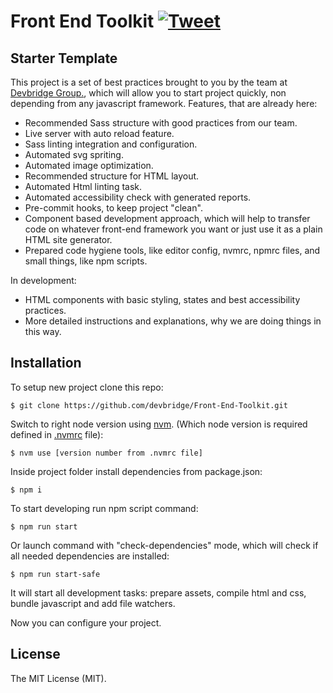 # Front End Toolkit [![Tweet](https://img.shields.io/twitter/url/http/shields.io.svg?style=social)](https://twitter.com/intent/tweet?text=Front-end%20boilerplate%20with%20lots%20of%20automation%20&url=https://www.devbridge.com/articles/the-power-of-our-new-front-end-toolkit/&via=devbridge&hashtags=front-end,html,sass,automated,accessibility,webdev,css)

## Starter Template ##
This project is a set of best practices brought to you by the team at [Devbridge Group.](https://www.devbridge.com/articles/the-power-of-our-new-front-end-toolkit/), which will allow you to start project quickly, non depending from any javascript framework.
Features, that are already here:
*  Recommended Sass structure with good practices from our team.
*  Live server with auto reload feature.
*  Sass linting integration and configuration. 
*  Automated svg spriting.
*  Automated image optimization.
*  Recommended structure for HTML layout.
*  Automated Html linting task.
*  Automated accessibility check with generated reports.
*  Pre-commit hooks, to keep project "clean".
*  Component based development approach, which will help to transfer code on whatever front-end framework you want or just use it as a plain HTML site generator.
*  Prepared code hygiene tools, like editor config, nvmrc, npmrc files, and small things, like npm scripts.

In development:
*  HTML components with basic styling, states and best accessibility practices.
*  More detailed instructions and explanations, why we are doing things in this way.

## Installation

To setup new project clone this repo:

    $ git clone https://github.com/devbridge/Front-End-Toolkit.git

Switch to right node version using [nvm](https://github.com/creationix/nvm). (Which node version is required defined in [.nvmrc](https://github.com/devbridge/Front-End-Toolkit/blob/v2-dev/.nvmrc) file):

    $ nvm use [version number from .nvmrc file]

Inside project folder install dependencies from package.json:

    $ npm i

To start developing run npm script command:

    $ npm run start
Or launch command with "check-dependencies" mode, which will check if all needed dependencies are installed:

    $ npm run start-safe

It will start all development tasks: prepare assets, compile html and css, bundle javascript and add file watchers.

Now you can configure your project.


## License

The MIT License (MIT).
